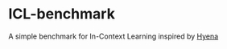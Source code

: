 # ICL-benchmark
A simple benchmark for In-Context Learning inspired by [Hyena](https://arxiv.org/abs/2302.10866)
